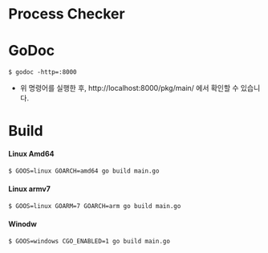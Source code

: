 # Process Checker

# GoDoc
```
$ godoc -http=:8000
```
- 위 명령어를 실행한 후, http://localhost:8000/pkg/main/ 에서 확인할 수 있습니다.

# Build 
#### Linux Amd64
```bash
$ GOOS=linux GOARCH=amd64 go build main.go
```
#### Linux armv7
```bash
$ GOOS=linux GOARM=7 GOARCH=arm go build main.go
```

#### Winodw
```bash
$ GOOS=windows CGO_ENABLED=1 go build main.go
```
